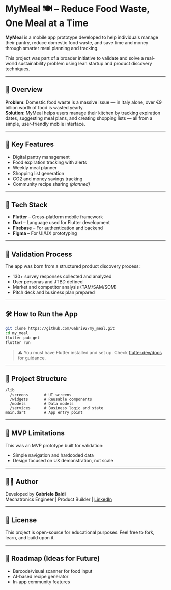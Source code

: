 
# MyMeal 🍽️ – Reduce Food Waste, One Meal at a Time

**MyMeal** is a mobile app prototype developed to help individuals manage their pantry, reduce domestic food waste, and save time and money through smarter meal planning and tracking.

This project was part of a broader initiative to validate and solve a real-world sustainability problem using lean startup and product discovery techniques.

---

## 🚀 Overview

**Problem**: Domestic food waste is a massive issue — in Italy alone, over €9 billion worth of food is wasted yearly.  
**Solution**: MyMeal helps users manage their kitchen by tracking expiration dates, suggesting meal plans, and creating shopping lists — all from a simple, user-friendly mobile interface.

---

## 🧠 Key Features

- Digital pantry management
- Food expiration tracking with alerts
- Weekly meal planner
- Shopping list generation
- CO2 and money savings tracking
- Community recipe sharing *(planned)*

---

## 📱 Tech Stack

- **Flutter** – Cross-platform mobile framework
- **Dart** – Language used for Flutter development
- **Firebase** – For authentication and backend
- **Figma** – For UI/UX prototyping

---

## 🧪 Validation Process

The app was born from a structured product discovery process:
- 130+ survey responses collected and analyzed
- User personas and JTBD defined
- Market and competitor analysis (TAM/SAM/SOM)
- Pitch deck and business plan prepared

---

## 🛠️ How to Run the App

```bash
git clone https://github.com/Gabri92/my_meal.git
cd my_meal
flutter pub get
flutter run
```

> ⚠️ You must have Flutter installed and set up. Check [flutter.dev/docs](https://flutter.dev/docs/get-started/install) for guidance.

---

## 📁 Project Structure

```
/lib
  /screens       # UI screens
  /widgets       # Reusable components
  /models        # Data models
  /services      # Business logic and state
main.dart        # App entry point
```

---

## 🧱 MVP Limitations

This was an MVP prototype built for validation:
- Simple navigation and hardcoded data
- Design focused on UX demonstration, not scale

---

## 👨‍💻 Author

Developed by **Gabriele Baldi**  
Mechatronics Engineer | Product Builder | [LinkedIn](https://www.linkedin.com/in/gba92/)

---

## 📜 License

This project is open-source for educational purposes. Feel free to fork, learn, and build upon it.

---

## 📌 Roadmap (Ideas for Future)

- Barcode/visual scanner for food input
- AI-based recipe generator
- In-app community features
